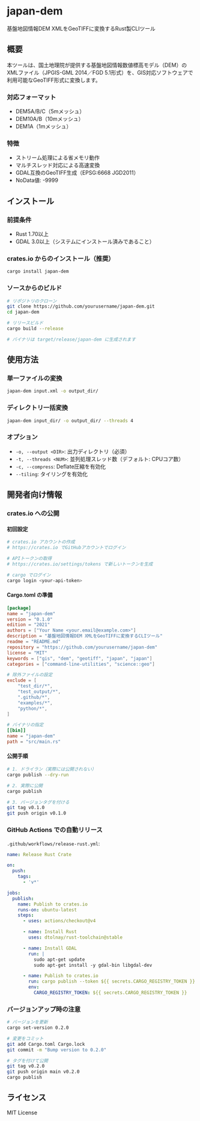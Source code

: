 # japan-dem

基盤地図情報DEM XMLをGeoTIFFに変換するRust製CLIツール

## 概要

本ツールは、国土地理院が提供する基盤地図情報数値標高モデル（DEM）のXMLファイル（JPGIS-GML 2014／FGD 5.1形式）を、GIS対応ソフトウェアで利用可能なGeoTIFF形式に変換します。

### 対応フォーマット
- DEM5A/B/C（5mメッシュ）
- DEM10A/B（10mメッシュ）
- DEM1A（1mメッシュ）

### 特徴
- ストリーム処理による省メモリ動作
- マルチスレッド対応による高速変換
- GDAL互換のGeoTIFF生成（EPSG:6668 JGD2011）
- NoData値: -9999

## インストール

### 前提条件
- Rust 1.70以上
- GDAL 3.0以上（システムにインストール済みであること）

### crates.io からのインストール（推奨）

```bash
cargo install japan-dem
```

### ソースからのビルド

```bash
# リポジトリのクローン
git clone https://github.com/yourusername/japan-dem.git
cd japan-dem

# リリースビルド
cargo build --release

# バイナリは target/release/japan-dem に生成されます
```

## 使用方法

### 単一ファイルの変換
```bash
japan-dem input.xml -o output_dir/
```

### ディレクトリ一括変換
```bash
japan-dem input_dir/ -o output_dir/ --threads 4
```

### オプション
- `-o, --output <DIR>`: 出力ディレクトリ（必須）
- `-t, --threads <NUM>`: 並列処理スレッド数（デフォルト: CPUコア数）
- `-c, --compress`: Deflate圧縮を有効化
- `--tiling`: タイリングを有効化

## 開発者向け情報

### crates.io への公開

#### 初回設定

```bash
# crates.io アカウントの作成
# https://crates.io でGitHubアカウントでログイン

# APIトークンの取得
# https://crates.io/settings/tokens で新しいトークンを生成

# cargo でログイン
cargo login <your-api-token>
```

#### Cargo.toml の準備

```toml
[package]
name = "japan-dem"
version = "0.1.0"
edition = "2021"
authors = ["Your Name <your.email@example.com>"]
description = "基盤地図情報DEM XMLをGeoTIFFに変換するCLIツール"
readme = "README.md"
repository = "https://github.com/yourusername/japan-dem"
license = "MIT"
keywords = ["gis", "dem", "geotiff", "japan", "japan"]
categories = ["command-line-utilities", "science::geo"]

# 除外ファイルの設定
exclude = [
    "test_dir/*",
    "test_output/*",
    ".github/*",
    "examples/*",
    "python/*",
]

# バイナリの指定
[[bin]]
name = "japan-dem"
path = "src/main.rs"
```

#### 公開手順

```bash
# 1. ドライラン（実際には公開されない）
cargo publish --dry-run

# 2. 実際に公開
cargo publish

# 3. バージョンタグを付ける
git tag v0.1.0
git push origin v0.1.0
```

### GitHub Actions での自動リリース

`.github/workflows/release-rust.yml`:

```yaml
name: Release Rust Crate

on:
  push:
    tags:
      - 'v*'

jobs:
  publish:
    name: Publish to crates.io
    runs-on: ubuntu-latest
    steps:
      - uses: actions/checkout@v4

      - name: Install Rust
        uses: dtolnay/rust-toolchain@stable

      - name: Install GDAL
        run: |
          sudo apt-get update
          sudo apt-get install -y gdal-bin libgdal-dev

      - name: Publish to crates.io
        run: cargo publish --token ${{ secrets.CARGO_REGISTRY_TOKEN }}
        env:
          CARGO_REGISTRY_TOKEN: ${{ secrets.CARGO_REGISTRY_TOKEN }}
```

### バージョンアップ時の注意

```bash
# バージョンを更新
cargo set-version 0.2.0

# 変更をコミット
git add Cargo.toml Cargo.lock
git commit -m "Bump version to 0.2.0"

# タグを付けて公開
git tag v0.2.0
git push origin main v0.2.0
cargo publish
```

## ライセンス

MIT License
